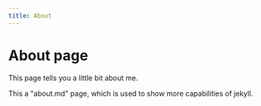 ```yaml
---
title: About
---
```

# About page

This page tells you a little bit about me.

This a "about.md" page, which is used to show more capabilities of jekyll.